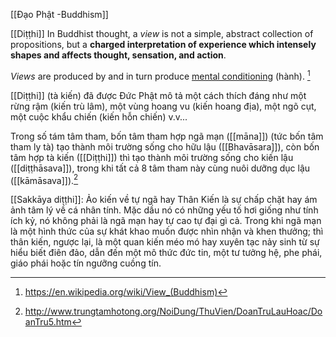 [[Đạo Phật -Buddhism]]

[[Diṭṭhi]] In Buddhist thought, a _view_ is not a simple, abstract collection of propositions, but a **charged interpretation of experience which intensely shapes and affects thought, sensation, and action**.

_Views_ are produced by and in turn produce [mental conditioning](https://en.wikipedia.org/wiki/Sankhara "Sankhara") (hành).
[^2]

[[Diṭṭhi]] (tà kiến) đã được Ðức Phật mô tả một cách thích đáng như một rừng rậm (kiến trù lâm), một vùng hoang vu (kiến hoang địa), một ngõ cụt, một cuộc khẩu chiến (kiến hỗn chiến) v.v...

Trong số tám tâm tham, bốn tâm tham hợp ngã mạn ([[māna]]) (tức bốn tâm tham ly tà) tạo thành môi trường sống cho hữu lậu ([[Bhavāsara]]), còn bốn tâm hợp tà kiến ([[Diṭṭhi]]) thì tạo thành môi trường sống cho kiến lậu ([[diṭṭhāsava]]), trong khi tất cả 8 tâm tham này cùng nuôi dưỡng dục lậu ([[kāmāsava]]).[^1]

[[Sakkāya diṭṭhi]]: Ảo kiến về tự ngã hay Thân Kiến  là sự chấp chặt hay ám ảnh tâm lý về cá nhân tính. Mặc dầu nó có những yếu tố hơi giống như tính ích kỷ, nó không phải là ngã mạn hay tự cao tự đại gì cả. Trong khi ngã mạn là một hình thức của sự khát khao muốn được nhìn nhận và khen thưởng; thì thân kiến, ngược lại, là một quan kiến méo mó hay xuyên tạc nảy sinh từ sự hiểu biết điên đảo, dẫn đến một mô thức đức tin, một tư tưởng hệ, phe phái, giáo phái hoặc tín ngưỡng cuồng tín.

[^1]: http://www.trungtamhotong.org/NoiDung/ThuVien/DoanTruLauHoac/DoanTru5.htm
[^2]: https://en.wikipedia.org/wiki/View_(Buddhism)